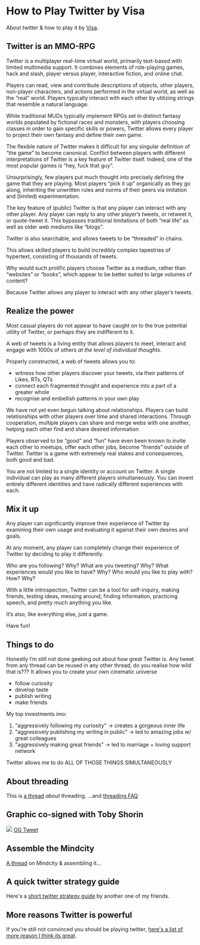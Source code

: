 
# How to Play Twitter by Visa
About twitter & how to play it by [Visa](https://twitter.com/visakanv).

## Twitter is an MMO-RPG
Twitter is a multiplayer real-time virtual world, primarily text-based with limited multimedia support. It combines elements of role-playing games, hack and slash, player versus player, interactive fiction, and online chat.


Players can read, view and contribute descriptions of objects, other players, non-player characters, and actions performed in the virtual world, as well as the “real” world. Players typically interact with each other by utilizing strings that resemble a natural language.


While traditional MUDs typically implement RPGs set in distinct fantasy worlds populated by fictional races and monsters, with players choosing classes in order to gain specific skills or powers, Twitter allows every player to project their own fantasy and define their own game.


The flexible nature of Twitter makes it difficult for any singular definition of “the game” to become canonical. Conflict between players with different interpretations of Twitter is a key feature of Twitter itself. Indeed, one of the most popular games is “hey, fuck that guy”.


Unsurprisingly, few players put much thought into precisely defining the game that they are playing. Most players “pick it up” organically as they go along, inheriting the unwritten rules and norms of their peers via imitation and (limited) experimentation.


The key feature of (public) Twitter is that any player can interact with any other player. Any player can reply to any other player’s tweets, or retweet it, or quote-tweet it. This bypasses traditional limitations of both “real life” as well as older web mediums like “blogs”.


Twitter is also searchable, and allows tweets to be “threaded” in chains. 

This allows skilled players to build incredibly complex tapestries of hypertext, consisting of thousands of tweets.


Why would such prolific players choose Twitter as a medium, rather than “websites” or “books”, which appear to be better suited to large volumes of content?

Because Twitter allows any player to interact with any other player’s tweets.

## Realize the power
Most casual players do not appear to have caught on to the true potential utility of Twitter, or perhaps they are indifferent to it. 

A web of tweets is a living entity that allows players to meet, interact and engage with 1000s of others *at the level of individual thoughts*.


Properly constructed, a web of tweets allows you to:

- witness how other players discover your tweets, via their patterns of Likes, RTs, QTs
- connect each fragmented thought and experience into a part of a greater whole
- recognise and embellish patterns in your own play


We have not yet even begun talking about relationships. Players can build relationships with other players over time and shared interactions. Through cooperation, multiple players can share and merge webs with one another, helping each other find and share desired information


Players observed to be “good” and “fun” have even been known to invite each other to meetups, offer each other jobs, become “friends” outside of Twitter. Twitter is a game with extremely real stakes and consequences, both good and bad.


You are not limited to a single identity or account on Twitter. A single individual can play as many different players simultaneously. You can invent entirely different identities and have radically different experiences with each.

## Mix it up

Any player can significantly improve their experience of Twitter by examining their own usage and evaluating it against their own desires and goals.


At any moment, any player can completely change their experience of Twitter by deciding to play it differently.


Who are you following? Why?
What are you tweeting? Why?
What experiences would you like to have? Why?
Who would you like to play with? How? Why?


With a little introspection, Twitter can be a tool for self-inquiry, making friends, testing ideas, messing around, finding information, practicing speech, and pretty much anything you like.

It’s also, like everything else, just a game.

Have fun!

## Things to do
Honestly I’m still not done geeking out about how great Twitter is. Any tweet from any thread can be reused in any other thread, do you realise how wild that is??? It allows you to create your own cinematic universe


- follow curiosity
- develop taste
- publish writing
- make friends

My top investments imo:

1. "aggressively following my curiosity" -> creates a gorgeous inner life
2. "aggressively publishing my writing in public" -> led to amazing jobs w/ great colleagues
3. "aggressively making great friends" -> led to marriage + loving support network

Twitter allows me to do ALL OF THOSE THINGS SIMULTANEOUSLY

## About threading
This is [a thread](https://twitter.com/visakanv/status/986554117790228480) *about* threading.
...and [threading FAQ](https://twitter.com/visakanv/status/1117341290474008578
)


## Graphic co-signed with Toby Shorin
![](https://i.imgur.com/Tsk2hd5.png)
[OG Tweet](https://twitter.com/tobyshorin/status/1131619923082526720
)

## Assemble the Mindcity
[A thread](https://twitter.com/visakanv/status/1146216323573174272
) on Mindcity & assembling it...

## A quick twitter strategy guide
Here's a [short twitter strategy guide](https://twitter.com/visakanv/status/1193049948939358208) by another one of my friends.

## More reasons Twitter is powerful
If you're still not convinced you should be playing twitter, [here's a list of more reason I think its great](https://twitter.com/visakanv/status/1343097932426354688
).

